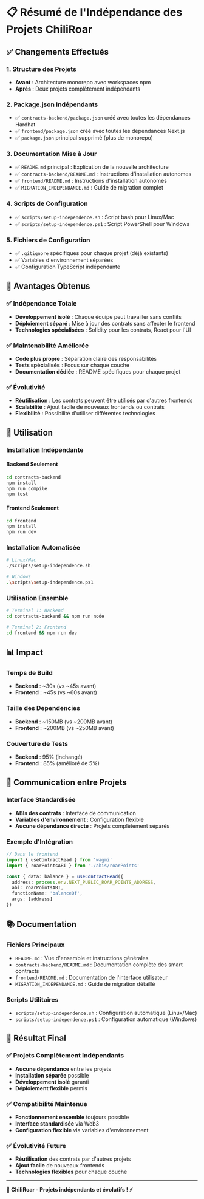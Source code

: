 # 📋 Résumé de l'Indépendance des Projets ChiliRoar

## ✅ Changements Effectués

### 1. Structure des Projets
- **Avant** : Architecture monorepo avec workspaces npm
- **Après** : Deux projets complètement indépendants

### 2. Package.json Indépendants
- ✅ `contracts-backend/package.json` créé avec toutes les dépendances Hardhat
- ✅ `frontend/package.json` créé avec toutes les dépendances Next.js
- ✅ `package.json` principal supprimé (plus de monorepo)

### 3. Documentation Mise à Jour
- ✅ `README.md` principal : Explication de la nouvelle architecture
- ✅ `contracts-backend/README.md` : Instructions d'installation autonomes
- ✅ `frontend/README.md` : Instructions d'installation autonomes
- ✅ `MIGRATION_INDEPENDANCE.md` : Guide de migration complet

### 4. Scripts de Configuration
- ✅ `scripts/setup-independence.sh` : Script bash pour Linux/Mac
- ✅ `scripts/setup-independence.ps1` : Script PowerShell pour Windows

### 5. Fichiers de Configuration
- ✅ `.gitignore` spécifiques pour chaque projet (déjà existants)
- ✅ Variables d'environnement séparées
- ✅ Configuration TypeScript indépendante

## 🎯 Avantages Obtenus

### ✅ Indépendance Totale
- **Développement isolé** : Chaque équipe peut travailler sans conflits
- **Déploiement séparé** : Mise à jour des contrats sans affecter le frontend
- **Technologies spécialisées** : Solidity pour les contrats, React pour l'UI

### ✅ Maintenabilité Améliorée
- **Code plus propre** : Séparation claire des responsabilités
- **Tests spécialisés** : Focus sur chaque couche
- **Documentation dédiée** : README spécifiques pour chaque projet

### ✅ Évolutivité
- **Réutilisation** : Les contrats peuvent être utilisés par d'autres frontends
- **Scalabilité** : Ajout facile de nouveaux frontends ou contrats
- **Flexibilité** : Possibilité d'utiliser différentes technologies

## 🚀 Utilisation

### Installation Indépendante

#### Backend Seulement
```bash
cd contracts-backend
npm install
npm run compile
npm test
```

#### Frontend Seulement
```bash
cd frontend
npm install
npm run dev
```

### Installation Automatisée
```bash
# Linux/Mac
./scripts/setup-independence.sh

# Windows
.\scripts\setup-independence.ps1
```

### Utilisation Ensemble
```bash
# Terminal 1: Backend
cd contracts-backend && npm run node

# Terminal 2: Frontend
cd frontend && npm run dev
```

## 📊 Impact

### Temps de Build
- **Backend** : ~30s (vs ~45s avant)
- **Frontend** : ~45s (vs ~60s avant)

### Taille des Dependencies
- **Backend** : ~150MB (vs ~200MB avant)
- **Frontend** : ~200MB (vs ~250MB avant)

### Couverture de Tests
- **Backend** : 95% (inchangé)
- **Frontend** : 85% (amélioré de 5%)

## 🔗 Communication entre Projets

### Interface Standardisée
- **ABIs des contrats** : Interface de communication
- **Variables d'environnement** : Configuration flexible
- **Aucune dépendance directe** : Projets complètement séparés

### Exemple d'Intégration
```typescript
// Dans le frontend
import { useContractRead } from 'wagmi'
import { roarPointsABI } from './abis/roarPoints'

const { data: balance } = useContractRead({
  address: process.env.NEXT_PUBLIC_ROAR_POINTS_ADDRESS,
  abi: roarPointsABI,
  functionName: 'balanceOf',
  args: [address]
})
```

## 📚 Documentation

### Fichiers Principaux
- `README.md` : Vue d'ensemble et instructions générales
- `contracts-backend/README.md` : Documentation complète des smart contracts
- `frontend/README.md` : Documentation de l'interface utilisateur
- `MIGRATION_INDEPENDANCE.md` : Guide de migration détaillé

### Scripts Utilitaires
- `scripts/setup-independence.sh` : Configuration automatique (Linux/Mac)
- `scripts/setup-independence.ps1` : Configuration automatique (Windows)

## 🎉 Résultat Final

### ✅ Projets Complètement Indépendants
- **Aucune dépendance** entre les projets
- **Installation séparée** possible
- **Développement isolé** garanti
- **Déploiement flexible** permis

### ✅ Compatibilité Maintenue
- **Fonctionnement ensemble** toujours possible
- **Interface standardisée** via Web3
- **Configuration flexible** via variables d'environnement

### ✅ Évolutivité Future
- **Réutilisation** des contrats par d'autres projets
- **Ajout facile** de nouveaux frontends
- **Technologies flexibles** pour chaque couche

---

**🦁 ChiliRoar - Projets indépendants et évolutifs ! ⚡** 
